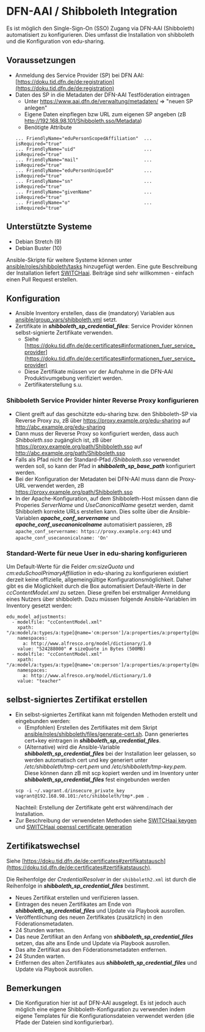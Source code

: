 # DFN-AAI / Shibboleth Integration

Es ist möglich den Single-Sign-On (SSO) Zugang via DFN-AAI (Shibboleth) automatisiert zu konfigurieren. Dies umfasst die Installation von shibboleth und die Konfiguration von edu-sharing.

## Voraussetzungen

* Anmeldung des Service Provider (SP) bei DFN AAI: [https://doku.tid.dfn.de/de:registration](https://doku.tid.dfn.de/de:registration)
* Daten des SP in die Metadaten der DFN-AAI Testföderation eintragen
     * Unter https://www.aai.dfn.de/verwaltung/metadaten/ => "neuen SP anlegen"
     * Eigene Daten einpflegen bzw URL zum eigenen SP angeben (zB http://192.168.98.101/Shibboleth.sso/Metadata)
     * Benötigte Attribute
     ```
     ... FriendlyName="eduPersonScopedAffiliation"  ... isRequired="true"
     ... FriendlyName="uid"                         ... isRequired="true"
     ... FriendlyName="mail"                        ... isRequired="true"
     ... FriendlyName="eduPersonUniqueId"           ... isRequired="true"
     ... FriendlyName="sn"                          ... isRequired="true"
     ... FriendlyName="givenName"                   ... isRequired="true"
     ... FriendlyName="o"                           ... isRequired="true"

     ```

## Unterstützte Systeme

* Debian Stretch (9)
* Debian Buster (10)

Ansible-Skripte für weitere Systeme können unter [ansible/roles/shibboleth/tasks](ansible/roles/shibboleth/tasks) hinzugefügt werden. Eine gute Beschreibung der Installation liefert [SWITCHaai](https://www.switch.ch/aai/guides/sp/installation/). Beiträge sind sehr willkommen - einfach einen Pull Request erstellen.

## Konfiguration

* Ansible Inventory erstellen, dass die (mandatory) Variablen aus [ansible/group_vars/shibboleth.yml](ansible/group_vars/shibboleth.yml) setzt.
* Zertifikate in **_shibboleth_sp_credential_files_**: Service Provider können selbst-signierte Zertifikate verwenden.
     * Siehe [https://doku.tid.dfn.de/de:certificates#informationen_fuer_service_provider](https://doku.tid.dfn.de/de:certificates#informationen_fuer_service_provider)
     * Diese Zertifikate müssen vor der Aufnahme in die DFN-AAI Produktivumgebung verifiziert werden.
     * Zertifikaterstellung s.u.

### Shibboleth Service Provider hinter Reverse Proxy konfigurieren

* Client greift auf das geschützte edu-sharing bzw. den Shibboleth-SP via Reverse Proxy zu, zB über https://proxy.example.org/edu-sharing auf http://abc.example.org/edu-sharing
* Dann muss der Reverse Proxy so konfiguriert werden, dass auch _Shibboleth.sso_ zugänglich ist, zB über https://proxy.example.org/path/Shibboleth.sso auf http://abc.example.org/path/Shibboleth.sso
* Falls als Pfad nicht der Standard-Pfad _/Shibboleth.sso_ verwendet werden soll, so kann der Pfad in **_shibboleth_sp_base_path_** konfiguriert werden.
* Bei der Konfiguration der Metadaten bei DFN-AAI muss dann die Proxy-URL verwendet werden, zB https://proxy.example.org/path/Shibboleth.sso
* In der Apache-Konfiguration, auf dem Shibboleth-Host müssen dann die Properies _ServerName_ und _UseCanonicalName_ gesetzt werden, damit Shibboleth korrekte URLs erstellen kann. Dies sollte über die Ansible-Variablen **_apache_conf_servername_** und **_apache_conf_usecanonicalname_** automatisiert passieren, zB `apache_conf_servername: https://proxy.example.org:443` und `apache_conf_usecanonicalname: 'On'`

### Standard-Werte für neue User in edu-sharing konfigurieren

Um Default-Werte für die Felder _cm:sizeQuota_ und _cm:eduSchoolPrimaryAffiliation_ in edu-sharing zu konfigurieren existiert derzeit keine offizielle, allgemeingültige Konfigurationsmöglichkeit. Daher gibt es die Möglichkeit durch die Box automatisiert Default-Werte in der *ccContentModel.xml* zu setzen. Diese greifen bei erstmaliger Anmeldung eines Nutzers über shibboleth. Dazu müssen folgende Ansible-Variablen im Inventory gesetzt werden:
```
edu_model_adjustments:
  - modelfile: "ccContentModel.xml"
    xpath: "/a:model/a:types/a:type[@name='cm:person']/a:properties/a:property[@name='cm:sizeQuota']/a:default"
    namespaces:
      a: http://www.alfresco.org/model/dictionary/1.0
    value: "524288000" # sizeQuote in Bytes (500MB)
  - modelfile: "ccContentModel.xml"
    xpath: "/a:model/a:types/a:type[@name='cm:person']/a:properties/a:property[@name='cm:eduSchoolPrimaryAffiliation']/a:default"
    namespaces:
      a: http://www.alfresco.org/model/dictionary/1.0
    value: "teacher"
```
     
## selbst-signiertes Zertifikat erstellen

* Ein selbst-signiertes Zertifikat kann mit folgenden Methoden erstellt und eingebunden werden:
     * (Empfohlen) Erstellen des Zertifikates mit dem Skript [ansible/roles/shibboleth/files/generate-cert.sh](ansible/roles/shibboleth/files/generate-cert.sh). Dann generiertes cert+key eintragen in **_shibboleth_sp_credential_files_**.
     * (Alternative) wird die Ansible-Variable **_shibboleth_sp_credential_files_** bei der Installation leer gelassen, so werden automatisch cert und key generiert unter _/etc/shibboleth/tmp-cert.pem_ und _/etc/shibboleth/tmp-key.pem_. Diese können dann zB mit scp kopiert werden und im Inventory unter **_shibboleth_sp_credential_files_** fest eingebunden werden
     ```
     scp -i ~/.vagrant.d/insecure_private_key vagrant@192.168.98.101:/etc/shibboleth/tmp*.pem .
     ```
     Nachteil: Erstellung der Zertifikate geht erst während/nach der Installation.
* Zur Beschreibung der verwendeten Methoden siehe [SWITCHaai keygen](https://www.switch.ch/aai/guides/sp/configuration/#4) und [SWITCHaai openssl certificate generation](https://www.switch.ch/aai/support/certificates/embeddedcerts-requirements-appendix-a/)

## Zertifikatswechsel

Siehe [https://doku.tid.dfn.de/de:certificates#zertifikatstausch](https://doku.tid.dfn.de/de:certificates#zertifikatstausch).

Die Reihenfolge der _CredentialResolver_ in der `shibboleth2.xml` ist durch die Reihenfolge in **_shibboleth_sp_credential_files_** bestimmt.

* Neues Zertifikat erstellen und verifizieren lassen.
* Eintragen des neuen Zertifikates am Ende von **_shibboleth_sp_credential_files_** und Update via Playbook ausrollen.
* Veröffentlichung des neuen Zertifikates (zusätzlich) in den Föderationsmetadaten.
* 24 Stunden warten.
* Das neue Zertifikat an den Anfang von **_shibboleth_sp_credential_files_** setzen, das alte ans Ende und Update via Playbook ausrollen.
* Das alte Zertifikat aus den Föderationsmetadaten entfernen.
* 24 Stunden warten.
* Entfernen des alten Zertifikates aus **_shibboleth_sp_credential_files_** und Update via Playbook ausrollen.

## Bemerkungen
* Die Konfiguration hier ist auf DFN-AAI ausgelegt. Es ist jedoch auch möglich eine eigene Shibboleth-Konfiguration zu verwenden indem eigene Templates für die Konfigurationsdateien verwendet werden (die Pfade der Dateien sind konfigurierbar).